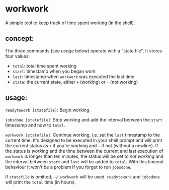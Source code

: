 workwork
========

A simple tool to keep track of time spent working (in the shell).

concept:
--------

The three commands (see *usage* below) operate with a "state file". It stores four values:

* `total`: total time spent working
* `start`: timestamp when you began work
* `last`: timestamp when `workwork` was executed the last time
* `state`: the current state, either `+` (working) or `-` (not working)


usage:
------

`readytowork [statefile]`:
Begin working.

`jobsdone [statefile]`:
Stop working and add the interval between the `start` timestamp and now to
`total`.

`workwork [statefile]`:
Continue working, i.e. set the `last` timestamp to the current time.
It's designed to be executed in your shell prompt and will
print the current status as `+` if you're working and `-` if not (without a
newline). If the status is _working_ and the time between the current and last
execution of `workwork` is longer than ten minutes, the status will be set to
_not working_ and the interval between `start` and `last` will be added to
`total`. With this timeout behaviour it won't be a problem if you forget to run
`jobsdone`.

If `statefile` is omitted, `~/.workwork` will be used.
`readytowork` and `jobsdone` will print the `total` time (in hours).
